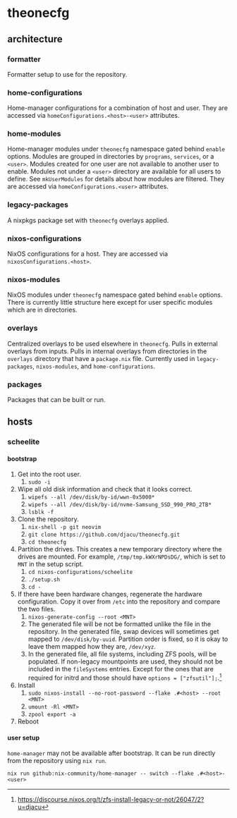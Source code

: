 # theonecfg

## architecture

### formatter

Formatter setup to use for the repository.

### home-configurations

Home-manager configurations for a combination of host and user.
They are accessed via `homeConfigurations.<host>-<user>` attributes.

### home-modules

Home-manager modules under `theonecfg` namespace gated behind `enable` options.
Modules are grouped in directories by `programs`, `services`, or a `<user>`.
Modules created for one user are not available to another user to enable.
Modules not under a `<user>` directory are available for all users to define.
See `mkUserModules` for details about how modules are filtered.
They are accessed via `homeConfigurations.<user>` attributes.

### legacy-packages

A nixpkgs package set with `theonecfg` overlays applied.

### nixos-configurations

NixOS configurations for a host.
They are accessed via `nixosConfigurations.<host>`.

### nixos-modules

NixOS modules under `theonecfg` namespace gated behind `enable` options.
There is currently little structure here except for user specific modules which are in directories.

### overlays

Centralized overlays to be used elsewhere in `theonecfg`.
Pulls in external overlays from inputs.
Pulls in internal overlays from directories in the `overlays` directory that have a `package.nix` file.
Currently used in `legacy-packages`, `nixos-modules`, and `home-configurations`.

### packages

Packages that can be built or run.

## hosts

### scheelite

#### bootstrap

1. Get into the root user.
   1. `sudo -i`
1. Wipe all old disk information and check that it looks correct.
   1. `wipefs --all /dev/disk/by-id/wwn-0x5000*`
   1. `wipefs --all /dev/disk/by-id/nvme-Samsung_SSD_990_PRO_2TB*`
   1. `lsblk -f`
1. Clone the repository.
   1. `nix-shell -p git neovim`
   1. `git clone https://github.com/djacu/theonecfg.git`
   1. `cd theonecfg`
1. Partition the drives.
   This creates a new temporary directory where the drives are mounted.
   For example, `/tmp/tmp.kWXrNPDsDG/`, which is set to `MNT` in the setup script.
   1. `cd nixos-configurations/scheelite`
   1. `./setup.sh`
   1. `cd -`
1. If there have been hardware changes, regenerate the hardware configuration.
   Copy it over from `/etc` into the repository and compare the two files.
   1. `nixos-generate-config --root <MNT>`
   1. The generated file will be not be formatted unlike the file in the repository.
      In the generated file, swap devices will sometimes get mapped to `/dev/disk/by-uuid`.
      Partition order is fixed, so it is okay to leave them mapped how they are, `/dev/xyz`.
   1. In the generated file, all file systems, including ZFS pools, will be populated.
      If non-legacy mountpoints are used, they should not be included in the `fileSystems` entries.
      Except for the ones that are required for initrd and those should have `options = ["zfsutil"];`.[^1]
1. Install
   1. `sudo nixos-install --no-root-password --flake .#<host> --root <MNT>`
   1. `umount -Rl <MNT>`
   1. `zpool export -a`
1. Reboot

#### user setup

`home-manager` may not be available after bootstrap.
It can be run directly from the repository using `nix run`.

`nix run github:nix-community/home-manager -- switch --flake .#<host>-<user>`

[^1]: https://discourse.nixos.org/t/zfs-install-legacy-or-not/26047/2?u=djacu

